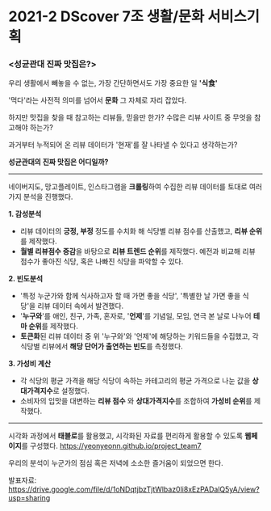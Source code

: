 # 2021-2 DScover 7조 생활/문화 서비스기획
### <성균관대 진짜 맛집은?>

우리 생활에서 빼놓을 수 없는, 가장 간단하면서도 가장 중요한 일 **'식食'**


'먹다'라는 사전적 의미를 넘어서 **문화** 그 자체로 자리 잡았다.


하지만 맛집을 찾을 때 참고하는 리뷰들, 믿을만 한가? 수많은 리뷰 사이트 중 무엇을 참고해야 하는가?


과거부터 누적되어 온 리뷰 데이터가 '현재'를 잘 나타낼 수 있다고 생각하는가?



**성균관대의 진짜 맛집은 어디일까?**


***

네이버지도, 망고플레이트, 인스타그램을 **크롤링**하여 수집한 리뷰 데이터를 토대로 여러 가지 분석을 진행했다. 

**1. 감성분석**
- 리뷰 데이터의 **긍정, 부정** 정도를 수치화 해 식당별 리뷰 점수를 산출했고, **리뷰 순위**를 제작했다.
- **월별 리뷰점수 증감**을 바탕으로 **리뷰 트렌드 순위**를 제작했다. 예전과 비교해 리뷰 점수가 좋아진 식당, 혹은 나빠진 식당을 파악할 수 있다. 


**2. 빈도분석**
- '특정 누군가와 함께 식사하고자 할 때 가면 좋을 식당', '특별한 날 가면 좋을 식당'을 리뷰 데이터 속에서 발견했다.
- '**누구와**'를 애인, 친구, 가족, 혼자로, '**언제**'를 기념일, 모임, 연극 본 날로 나누어 **테마 순위**를 제작했다.
- **토큰화**된 리뷰 데이터 중 위 '누구와'와 '언제'에 해당하는 키워드들을 수집했고, 각 식당별 리뷰에서 **해당 단어가 출연하는 빈도**를 측정했다. 


**3. 가성비 계산**
- 각 식당의 평균 가격을 해당 식당이 속하는 카테고리의 평균 가격으로 나눈 값을 **상대가격지수**로 설정했다.
- 소비자의 입맛을 대변하는 **리뷰 점수** 와 **상대가격지수**를 조합하여 **가성비 순위**를 제작했다.

***

시각화 과정에서 **태블로**를 활용했고, 시각화된 자료를 편리하게 활용할 수 있도록 **웹페이지**를 구성했다.
https://yeonyeonn.github.io/project_team7 

우리의 분석이 누군가의 점심 혹은 저녁에 소소한 즐거움이 되었으면 한다.

발표자료: https://drive.google.com/file/d/1oNDqtjbzTjtWlbaz0li8xEzPADalQ5yA/view?usp=sharing
